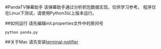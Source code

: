 #PandaTV弹幕助手
该弹幕助手通过分析抓包数据实现，仅供学习参考。
程序仅在Linux下测试，请使用Python3以上版本运行。

##如何运行
请先编辑init.properties文件中的房间号

    python panda.py

##关于Mac
请先安装[terminal-notifier](https://github.com/julienXX/terminal-notifier)
